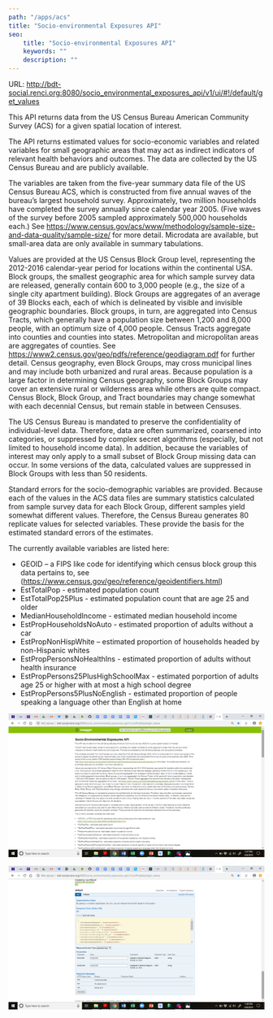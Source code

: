 ```yaml
---
path: "/apps/acs"
title: "Socio-environmental Exposures API"
seo:
    title: "Socio-environmental Exposures API"
    keywords: ""
    description: ""
---
```


URL: http://bdt-social.renci.org:8080/socio_environmental_exposures_api/v1/ui/#!/default/get_values

This API returns data from the US Census Bureau American Community Survey (ACS) for a given spatial location of interest.

The API returns estimated values for socio-economic variables and related variables for small geographic areas that may act as indirect indicators of relevant health behaviors and outcomes. The data are collected by the US Census Bureau and are publicly available.

The variables are taken from the five-year summary data file of the US Census Bureau ACS, which is constructed from five annual waves of the bureau’s largest household survey. Approximately, two million households have completed the survey annually since calendar year 2005. (Five waves of the survey before 2005 sampled approximately 500,000 households each.) See https://www.census.gov/acs/www/methodology/sample-size-and-data-quality/sample-size/ for more detail. Microdata are available, but small-area data are only available in summary tabulations.

Values are provided at the US Census Block Group level, representing the 2012-2016 calendar-year period for locations within the continental USA. Block groups, the smallest geographic area for which sample survey data are released, generally contain 600 to 3,000 people (e.g., the size of a single city apartment building). Block Groups are aggregates of an average of 39 Blocks each, each of which is delineated by visible and invisible geographic boundaries. Block groups, in turn, are aggregated into Census Tracts, which generally have a population size between 1,200 and 8,000 people, with an optimum size of 4,000 people. Census Tracts aggregate into counties and counties into states. Metropolitan and micropolitan areas are aggregates of counties. See https://www2.census.gov/geo/pdfs/reference/geodiagram.pdf for further detail. Census geography, even Block Groups, may cross municipal lines and may include both urbanized and rural areas. Because population is a large factor in determining Census geography, some Block Groups may cover an extensive rural or wilderness area while others are quite compact. Census Block, Block Group, and Tract boundaries may change somewhat with each decennial Census, but remain stable in between Censuses.

The US Census Bureau is mandated to preserve the confidentiality of individual-level data. Therefore, data are often summarized, coarsened into categories, or suppressed by complex secret algorithms (especially, but not limited to household income data). In addition, because the variables of interest may only apply to a small subset of Block Group missing data can occur. In some versions of the data, calculated values are suppressed in Block Groups with less than 50 residents.

Standard errors for the socio-demographic variables are provided. Because each of the values in the ACS data files are summary statistics calculated from sample survey data for each Block Group, different samples yield somewhat different values. Therefore, the Census Bureau generates 80 replicate values for selected variables. These provide the basis for the estimated standard errors of the estimates.

The currently available variables are listed here:

- GEOID – a FIPS like code for identifying which census block group this data pertains to, see (https://www.census.gov/geo/reference/geoidentifiers.html)
- EstTotalPop - estimated population count
- EstTotalPop25Plus - estimated population count that are age 25 and older
- MedianHouseholdIncome - estimated median household income
- EstPropHouseholdsNoAuto - estimated proportion of adults without a car
- EstPropNonHispWhite – estimated proportion of households headed by non-Hispanic whites
- EstPropPersonsNoHealthIns - estimated proportion of adults without health insurance
- EstPropPersons25PlusHighSchoolMax - estimated porportion of adults age 25 or higher with at most a high school degree
- EstPropPersons5PlusNoEnglish - estimated proportion of people speaking a language other than English at home

![Screenshot of Socio-environmental Exposures API in Swagger](acs-swagger.png)

![Screenshot depicting details about the values endpoint of the Socio-environmental Exposures API](acs-values-endpoint.png)
